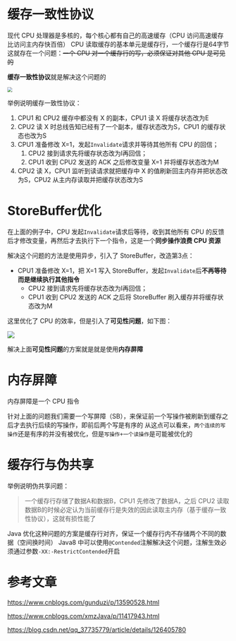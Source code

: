 # 缓存一致性协议

现代 CPU 处理器是多核的，每个核心都有自己的高速缓存（CPU 访问高速缓存比访问主内存快百倍）
CPU 读取缓存的基本单元是缓存行，一个缓存行是64字节
这就存在一个问题：~~一个 CPU 对一个缓存行的写，必须保证对其他 CPU 是可见的~~

**缓存一致性协议**就是解决这个问题的

<img src="C:\ImageA\20231008103300.png" style="zoom:70%;" />

举例说明缓存一致性协议：
1. CPU1 和 CPU2 缓存中都没有 X 的副本，CPU1 读 X 将缓存状态改为E
1. CPU2 读 X 时总线告知已经有了一个副本，缓存状态改为S，CPU1 的缓存状态也改为S
1. CPU1 准备修改 X=1，发起`Invalidate`请求并等待其他所有 CPU 的回信；
   1. CPU2 接到请求先将缓存状态改为Ⅰ再回信；
   1. CPU1 收到 CPU2 发送的 ACK 之后修改变量 X=1 并将缓存状态改为M
1. CPU2 读 X，CPU1 监听到读请求就把缓存中 X 的值刷新回主内存并把状态改为S，CPU2 从主内存读取并把缓存状态改为S
# StoreBuffer优化

在上面的例子中，CPU 发起`Invalidate`请求后等待，收到其他所有 CPU 的反馈后才修改变量，再然后才去执行下一个指令，这是一个**同步操作浪费 CPU 资源**

解决这个问题的方法是使用异步，引入了 StoreBuffer，改造第3点：

- CPU1 准备修改 X=1，把 X=1 写入 StoreBuffer，发起`Invalidate`后**不再等待而是继续执行其他指令**
  - CPU2 接到请求先将缓存状态改为Ⅰ再回信；
  - CPU1 收到 CPU2 发送的 ACK 之后将 StoreBuffer 刷入缓存并将缓存状态改为M

这里优化了 CPU 的效率，但是引入了**可见性问题**，如下图：

![](C:\ImageA\20231008103328.png)

解决上面**可见性问题**的方案就是就是使用**内存屏障**

# 内存屏障

内存屏障是一个 CPU 指令

针对上面的问题我们需要一个写屏障（SB），来保证前一个写操作被刷新到缓存之后才去执行后续的写操作，即前后两个写是有序的
从这点可以看来，`两个连续的写操作`还是有序的并没有被优化，但是`写操作+一个读操作`是可能被优化的

# 缓存行与伪共享

举例说明伪共享问题：

> 一个缓存行存储了数据A和数据B，CPU1 先修改了数据A，之后 CPU2 读取数据B的时候必定认为当前缓存行是失效的因此读取主内存（基于缓存一致性协议），这就有损性能了

Java 优化这种问题的方案是缓存行对齐，保证一个缓存行内不存储两个不同的数据（空间换时间）
Java8 中可以使用`@Contended`注解解决这个问题，注解生效必须通过参数`-XX:-RestrictContended`开启

# 参考文章

https://www.cnblogs.com/gunduzi/p/13590528.html

https://www.cnblogs.com/xmzJava/p/11417943.html

https://blog.csdn.net/qq_37735779/article/details/126405780